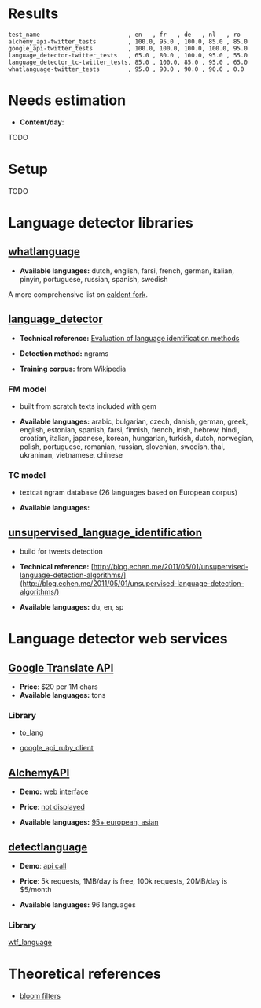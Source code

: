 # Results
    test_name                         , en   , fr   , de   , nl   , ro
    alchemy_api-twitter_tests         , 100.0, 95.0 , 100.0, 85.0 , 85.0
    google_api-twitter_tests          , 100.0, 100.0, 100.0, 100.0, 95.0
    language_detector-twitter_tests   , 65.0 , 80.0 , 100.0, 95.0 , 55.0
    language_detector_tc-twitter_tests, 85.0 , 100.0, 85.0 , 95.0 , 65.0
    whatlanguage-twitter_tests        , 95.0 , 90.0 , 90.0 , 90.0 , 0.0

# Needs estimation

* __Content/day__:

TODO


# Setup

TODO


# Language detector libraries


## [whatlanguage](https://github.com/peterc/whatlanguage)

* __Available languages:__ dutch, english, farsi, french, german, italian, pinyin, portuguese, russian, spanish, swedish

A more comprehensive list on [ealdent fork](https://github.com/ealdent/whatlanguage).



## [language_detector](https://github.com/moeffju/language_detector)

* __Technical reference:__ [Evaluation of language identification methods](http://citeseerx.ist.psu.edu/viewdoc/download?doi=10.1.1.93.720&rep=rep1&type=pdf)

* __Detection method:__ ngrams

* __Training corpus:__ from Wikipedia

### FM model

* built from scratch texts included with gem

* __Available languages:__ arabic, bulgarian, czech, danish, german, greek, english, estonian, spanish, farsi, finnish, french, irish, hebrew, hindi, croatian, italian, japanese, korean, hungarian, turkish, dutch, norwegian, polish, portuguese, romanian, russian, slovenian, swedish, thai, ukraninan, vietnamese, chinese

### TC model

* textcat ngram database (26 languages based on European corpus)

* __Available languages:__



## [unsupervised_language_identification](https://github.com/echen/unsupervised-language-identification)

* build for tweets detection

* __Technical reference:__ [http://blog.echen.me/2011/05/01/unsupervised-language-detection-algorithms/](http://blog.echen.me/2011/05/01/unsupervised-language-detection-algorithms/)

* __Available languages:__ du, en, sp








# Language detector web services


## [Google Translate API](https://developers.google.com/translate/v2/using_rest#detect-language)

* __Price__: $20 per 1M chars
* __Available languages:__ tons

### Library

* [to_lang](https://github.com/jimmycuadra/to_lang)

* [google_api_ruby_client](https://code.google.com/p/google-api-ruby-client/#Google_Translate_API)



## [AlchemyAPI](http://www.alchemyapi.com/api/lang/textc.html)

* __Demo:__ [web interface](http://www.alchemyapi.com/api/lang/) 

* __Price__: [not displayed](http://www.alchemyapi.com/products/)

* __Available languages:__ [95+ european, asian](http://www.alchemyapi.com/api/lang/langs.html)



## [detectlanguage](http://ws.detectlanguage.com/0.2/detect?key=demo&q=ce%20mai%20faci)

* __Demo__: [api call](http://ws.detectlanguage.com/0.2/detect?key=demo&q=ce%20mai%20faci)

* __Price__: 5k requests, 1MB/day is free, 100k requests, 20MB/day is $5/month

* __Available languages:__ 96 languages

### Library
[wtf_language](https://github.com/nashby/wtf_lang)




# Theoretical references

* [bloom filters](http://blog.rapleaf.com/dev/2007/09/05/bloomfilter/)

